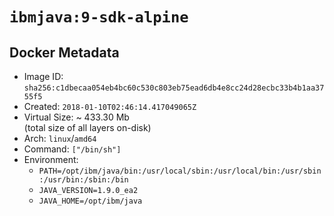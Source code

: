 # `ibmjava:9-sdk-alpine`

## Docker Metadata

- Image ID: `sha256:c1dbecaa054eb4bc60c530c803eb75ead6db4e8cc24d28ecbc33b4b1aa3755f5`
- Created: `2018-01-10T02:46:14.417049065Z`
- Virtual Size: ~ 433.30 Mb  
  (total size of all layers on-disk)
- Arch: `linux`/`amd64`
- Command: `["/bin/sh"]`
- Environment:
  - `PATH=/opt/ibm/java/bin:/usr/local/sbin:/usr/local/bin:/usr/sbin:/usr/bin:/sbin:/bin`
  - `JAVA_VERSION=1.9.0_ea2`
  - `JAVA_HOME=/opt/ibm/java`
